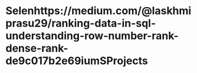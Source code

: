 # Selenhttps://medium.com/@laskhmiprasu29/ranking-data-in-sql-understanding-row-number-rank-dense-rank-de9c017b2e69iumSProjects
